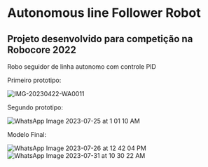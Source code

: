 # Autonomous line Follower Robot

## Projeto desenvolvido para competição na Robocore 2022
<p>
  Robo seguidor de linha autonomo com controle PID
</p>

<p>
  Primeiro prototipo:
</p>

![IMG-20230422-WA0011](https://github.com/jeziel-nogueira/lineFollower/assets/119265934/a4b41fb2-c8c2-40bc-9be6-7bef74866b1a)
<p>
  Segundo prototipo:
</p>

![WhatsApp Image 2023-07-25 at 1 01 10 AM](https://github.com/jeziel-nogueira/lineFollower/assets/119265934/f977f47f-4a2a-4f29-9091-05b24b455316)
<p>
  Modelo Final:
</p>

![WhatsApp Image 2023-07-26 at 12 42 04 PM](https://github.com/jeziel-nogueira/lineFollower/assets/119265934/5d92336b-3e6a-4b5e-a484-8e48ac2aa506)
![WhatsApp Image 2023-07-31 at 10 30 22 AM](https://github.com/jeziel-nogueira/lineFollower/assets/119265934/d164c1f0-2fb2-4796-b243-8ca1f189bf80)

